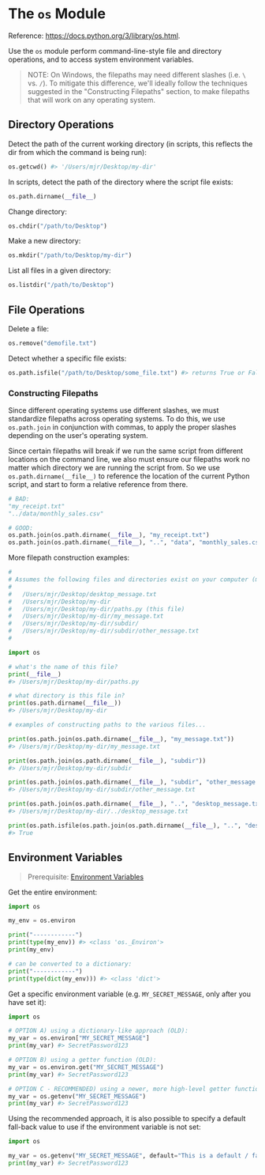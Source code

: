 # The `os` Module

Reference: https://docs.python.org/3/library/os.html.

Use the `os` module perform command-line-style file and directory operations, and to access system environment variables.

> NOTE: On Windows, the filepaths may need different slashes (i.e. `\`  vs. `/`). To mitigate this difference, we'll ideally follow the techniques suggested in the "Constructing Filepaths" section, to make filepaths that will work on any operating system.

## Directory Operations

Detect the path of the current working directory (in scripts, this reflects the dir from which the command is being run):

```python
os.getcwd() #> '/Users/mjr/Desktop/my-dir'
```

In scripts, detect the path of the directory where the script file exists:

```py
os.path.dirname(__file__)
```

Change directory:

```py
os.chdir("/path/to/Desktop")
```

Make a new directory:

```py
os.mkdir("/path/to/Desktop/my-dir")
```

List all files in a given directory:

```python
os.listdir("/path/to/Desktop")
```

## File Operations

Delete a file:

```py
os.remove("demofile.txt")
```

Detect whether a specific file exists:

```py
os.path.isfile("/path/to/Desktop/some_file.txt") #> returns True or False
```

### Constructing Filepaths

Since different operating systems use different slashes, we must standardize filepaths across operating systems. To do this, we use `os.path.join` in conjunction with commas, to apply the proper slashes depending on the user's operating system.

Since certain filepaths will break if we run the same script from different locations on the command line, we also must ensure our filepaths work no matter which directory we are running the script from. So we use `os.path.dirname(__file__)` to reference the location of the current Python script, and start to form a relative reference from there.

```py
# BAD:
"my_receipt.txt"
"../data/monthly_sales.csv"

# GOOD:
os.path.join(os.path.dirname(__file__), "my_receipt.txt")
os.path.join(os.path.dirname(__file__), "..", "data", "monthly_sales.csv")
```

More filepath construction examples:

```py
#
# Assumes the following files and directories exist on your computer (might want to set these up to follow along yourself):
#
#   /Users/mjr/Desktop/desktop_message.txt
#   /Users/mjr/Desktop/my-dir
#   /Users/mjr/Desktop/my-dir/paths.py (this file)
#   /Users/mjr/Desktop/my-dir/my_message.txt
#   /Users/mjr/Desktop/my-dir/subdir/
#   /Users/mjr/Desktop/my-dir/subdir/other_message.txt
#

import os

# what's the name of this file?
print(__file__)
#> /Users/mjr/Desktop/my-dir/paths.py

# what directory is this file in?
print(os.path.dirname(__file__))
#> /Users/mjr/Desktop/my-dir

# examples of constructing paths to the various files...

print(os.path.join(os.path.dirname(__file__), "my_message.txt"))
#> /Users/mjr/Desktop/my-dir/my_message.txt

print(os.path.join(os.path.dirname(__file__), "subdir"))
#> /Users/mjr/Desktop/my-dir/subdir

print(os.path.join(os.path.dirname(__file__), "subdir", "other_message.txt"))
#> /Users/mjr/Desktop/my-dir/subdir/other_message.txt

print(os.path.join(os.path.dirname(__file__), "..", "desktop_message.txt"))
#> /Users/mjr/Desktop/my-dir/../desktop_message.txt

print(os.path.isfile(os.path.join(os.path.dirname(__file__), "..", "desktop_message.txt")))
#> True
```

## Environment Variables

> Prerequisite: [Environment Variables](/notes/environment-variables/README.md)

Get the entire environment:

```py
import os

my_env = os.environ

print("------------")
print(type(my_env)) #> <class 'os._Environ'>
print(my_env)

# can be converted to a dictionary:
print("------------")
print(type(dict(my_env))) #> <class 'dict'>
```

Get a specific environment variable (e.g. `MY_SECRET_MESSAGE`, only after you have set it):

```py
import os

# OPTION A) using a dictionary-like approach (OLD):
my_var = os.environ["MY_SECRET_MESSAGE"]
print(my_var) #> SecretPassword123

# OPTION B) using a getter function (OLD):
my_var = os.environ.get("MY_SECRET_MESSAGE")
print(my_var) #> SecretPassword123

# OPTION C - RECOMMENDED) using a newer, more high-level getter function:
my_var = os.getenv("MY_SECRET_MESSAGE")
print(my_var) #> SecretPassword123
```

Using the recommended approach, it is also possible to specify a default fall-back value to use if the environment variable is not set:

```py
import os

my_var = os.getenv("MY_SECRET_MESSAGE", default="This is a default / fallback message.")
print(my_var) #> SecretPassword123
```
